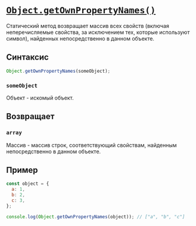 # [`Object.getOwnPropertyNames()`](../index.md)

Статический метод возвращает массив всех свойств (включая неперечисляемые свойства, за исключением тех, которые используют символ), найденных непосредственно в данном объекте.

## Синтаксис

```js
Object.getOwnPropertyNames(someObject);
```

### `someObject`

Объект - искомый объект.

## Возвращает

### `array`

Массив - массив строк, соответствующий свойствам, найденным непосредственно в данном объекте.

## Пример

```js
const object = {
  a: 1,
  b: 2,
  c: 3,
};

console.log(Object.getOwnPropertyNames(object)); // ["a", "b", "c"]
```
